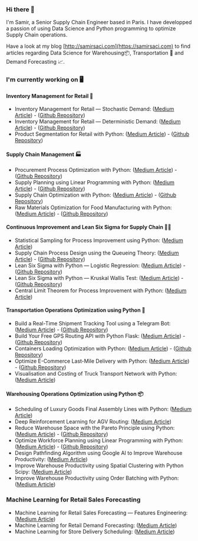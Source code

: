 ### Hi there 👋

I'm Samir, a Senior Supply Chain Engineer based in Paris. I have developped a passion of using Data Science and Python programming to optimize Supply Chain operations. 

Have a look at my blog [http://samirsaci.com](https://samirsaci.com) to find articles regarding Data Science for Warehousing📦, Transportation 🚚 and Demand Forecasting 📈.

### I'm currently working on 🖥️

#### Inventory Management for Retail 🛒
- Inventory Management for Retail — Stochastic Demand: ([Medium Article](https://towardsdatascience.com/inventory-management-for-retail-stochastic-demand-3020a43d1c14)) - ([Github Repository](https://github.com/samirsaci/inventory-stochastic))
- Inventory Management for Retail — Deterministic Demand: ([Medium Article](https://towardsdatascience.com/inventory-management-for-retail-deterministic-demand-311682c02518)) - ([Github Repository](https://github.com/samirsaci/inventory-deterministic))
- Product Segmentation for Retail with Python: ([Medium Article](https://towardsdatascience.com/product-segmentation-for-retail-with-python-c85cc0930f9a)) - ([Github Repository](https://github.com/samirsaci/product-segmentation))

#### Supply Chain Management 🏭
- Procurement Process Optimization with Python: ([Medium Article](https://towardsdatascience.com/procurement-process-optimization-with-python-a4c7a2e3ba76)) - ([Github Repository](https://github.com/samirsaci/procurement-management))
- Supply Planning using Linear Programming with Python: ([Medium Article](https://towardsdatascience.com/supply-planning-using-linear-programming-with-python-bff2401bf270)) - ([Github Repository](https://github.com/samirsaci/supply-planning))
- Supply Chain Optimization with Python: ([Medium Article](https://towardsdatascience.com/supply-chain-optimization-with-python-23ae9b28fd0b)) - ([Github Repository](https://github.com/samirsaci/supply-chain-optimization))
- Raw Materials Optimization for Food Manufacturing with Python: ([Medium Article](https://towardsdatascience.com/raw-materials-optimization-for-food-manufacturing-with-python-fbf2be4a74)) - ([Github Repository](https://github.com/samirsaci/raw-materials))

#### Continuous Improvement and Lean Six Sigma for Supply Chain 🧑‍🏭
- Statistical Sampling for Process Improvement using Python: ([Medium Article](https://towardsdatascience.com/statistical-sampling-for-process-improvement-using-python-9decc7b8288d)) 
- Supply Chain Process Design using the Queueing Theory: ([Medium Article](https://towardsdatascience.com/supply-chain-process-design-using-the-queueing-theory-2ad75e58d1f3)) - ([Github Repository](https://github.com/samirsaci/queing-theory))
- Lean Six Sigma with Python — Logistic Regression: ([Medium Article](https://towardsdatascience.com/lean-six-sigma-with-python-logistic-regression-36d160e84548)) - ([Github Repository](https://github.com/samirsaci/lss-logistic-regression))
- Lean Six Sigma with Python — Kruskal Wallis Test: ([Medium Article](https://towardsdatascience.com/lean-six-sigma-data-analytics-with-python-kruskal-wallis-test-3afafa097ed)) - ([Github Repository](https://github.com/samirsaci/lss-kruskal-wallis))
- Central Limit Theorem for Process Improvement with Python: ([Medium Article](https://towardsdatascience.com/central-limit-theorem-for-process-improvement-with-python-483126e33b07))

#### Transportation Operations Optimization using Python 🚚
- Build a Real-Time Shipment Tracking Tool using a Telegram Bot: ([Medium Article](https://towardsdatascience.com/build-a-real-time-shipment-tracking-tool-using-a-telegram-bot-beb6ab29fca3)) - ([Github Repository](https://github.com/samirsaci/telegram_transport)) 
- Build Your Free GPS Routing API with Python Flask: ([Medium Article](https://medium.com/nerd-for-tech/build-your-free-gps-routing-api-to-calculate-road-distances-143632cc4917)) - ([Github Repository](https://github.com/samirsaci/geocoding-api))
- Containers Loading Optimization with Python: ([Medium Article](https://towardsdatascience.com/maximize-the-loading-capacity-of-a-sea-container-to-reduce-your-shipping-costs-with-python-8cc02c9725a7)) - ([Github Repository](https://github.com/samirsaci/container-optimization))
- Optimize E-Commerce Last-Mile Delivery with Python: ([Medium Article](https://towardsdatascience.com/maximize-the-loading-capacity-of-a-sea-container-to-reduce-your-shipping-costs-with-python-8cc02c9725a7)) - ([Github Repository](https://github.com/samirsaci/last-mile))
- Visualisation and Costing of Truck Transport Network with Python: ([Medium Article](https://towardsdatascience.com/road-transportation-optimization-with-python-part-1-visualisation-costing-698eadcdce0b))

#### Warehousing Operations Optimization using Python 📦
- Scheduling of Luxury Goods Final Assembly Lines with Python: ([Medium Article](https://towardsdatascience.com/scheduling-of-luxury-goods-final-assembly-lines-with-python-e5c4b0590bfc))
- Deep Reinforcement Learning for AGV Routing: ([Medium Article](https://towardsdatascience.com/deep-reinforcement-learning-for-agv-routing-a9b9fe055304))
- Reduce Warehouse Space with the Pareto Principle using Python: ([Medium Article](https://towardsdatascience.com/reduce-warehouse-space-with-the-pareto-principle-using-python-e722a6babe0e)) - ([Github Repository](https://github.com/samirsaci/pareto-warehouse-layout))
- Optimize Workforce Planning using Linear Programming with Python: ([Medium Article](https://towardsdatascience.com/optimize-workforce-planning-using-linear-programming-with-python-47a0b5f89a6f)) - ([Github Repository](https://github.com/samirsaci/workforce-planning))
- Design Pathfinding Algorithm using Google AI to Improve Warehouse Productivity: ([Medium Article](https://towardsdatascience.com/optimizing-warehouse-operations-with-python-part-3-google-ai-for-sprp-308c258cb66f))
- Improve Warehouse Productivity using Spatial Clustering with Python Scipy: ([Medium Article](https://towardsdatascience.com/optimizing-warehouse-operations-with-python-part-2-clustering-with-scipy-for-waves-creation-9b7c7dd49a84))
- Improve Warehouse Productivity using Order Batching with Python: ([Medium Article](https://towardsdatascience.com/optimizing-warehouse-operations-with-python-part-1-83d02d001845))

### Machine Learning for Retail Sales Forecasting
- Machine Learning for Retail Sales Forecasting — Features Engineering: ([Medium Article](https://s-saci95.medium.com/machine-learning-for-retail-sales-forecasting-features-engineering-4edfee7c9cbc))
- Machine Learning for Retail Demand Forecasting: ([Medium Article](https://towardsdatascience.com/machine-learning-for-store-demand-forecasting-and-inventory-optimization-part-1-xgboost-vs-9952d8303b48))
- Machine Learning for Store Delivery Scheduling: ([Medium Article](https://towardsdatascience.com/machine-learning-for-store-demand-forecasting-and-inventory-optimization-part-2-replenishment-6ded544be81b))





<!--
**samirsaci/samirsaci** is a ✨ _special_ ✨ repository because its `README.md` (this file) appears on your GitHub profile.

Here are some ideas to get you started:

- 🔭 I’m currently working on ...
- 🌱 I’m currently learning ...
- 👯 I’m looking to collaborate on ...
- 🤔 I’m looking for help with ...
- 💬 Ask me about ...
- 📫 How to reach me: ...
- 😄 Pronouns: ...
- ⚡ Fun fact: ...
-->
